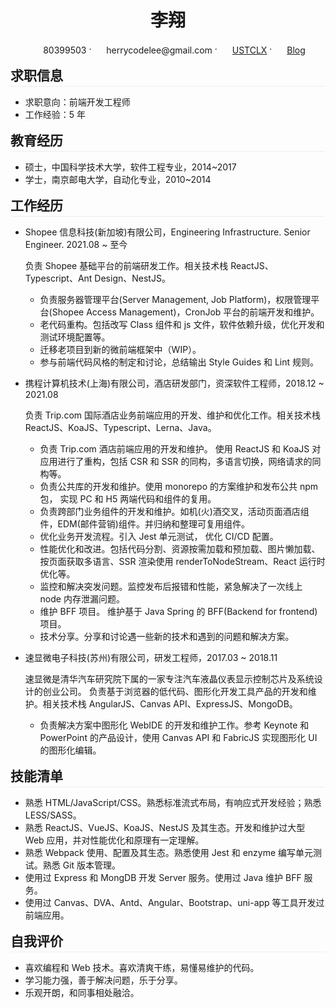  <center>
     <h1>李翔</h1>
     <div>
         <span>
             <img src="../assets/phone-solid.svg" width="16px" style="vertical-align:middle">
             <span style="vertical-align:middle">80399503</span>
         </span>
         ·
         <span>
             <img src="../assets/envelope-solid.svg" width="16px" style="vertical-align:middle">
             <span style="vertical-align:middle">herrycodelee@gmail.com</span>
         </span>
         ·
         <span>
             <img src="../assets/github-brands.svg" width="16px" style="vertical-align:middle">
             <a href="https://github.com/USTCLX" style="vertical-align:middle">USTCLX</a>
         </span>
         ·
         <span>
             <img src="../assets/rss-solid.svg" width="16px" style="vertical-align:middle">
             <a href="https://ustclx.github.io/" style="vertical-align:middle">Blog</a>
         </span>
     </div>
 </center>

<h2 style="margin:16px 0 0 0;padding-bottom:3px;border-bottom:1px solid rgb(238, 238, 238)">
    <!-- <img src="assets/info-circle-solid.svg"  width="26px" style="vertical-align:middle"> -->
    <span style="vertical-align:middle">求职信息</span>
</h2>

- 求职意向：前端开发工程师
- 工作经验：5 年

<h2 style="margin:16px 0 0 0;padding-bottom:3px;border-bottom:1px solid rgb(238, 238, 238)">
    <span style="vertical-align:middle">教育经历</span>
</h2>

- 硕士，中国科学技术大学，软件工程专业，2014~2017
- 学士，南京邮电大学，自动化专业，2010~2014

<h2 style="margin:16px 0 0 0;padding-bottom:3px;border-bottom:1px solid rgb(238, 238, 238)">
    <span style="vertical-align:middle">工作经历</span>
</h2>

- Shopee 信息科技(新加坡)有限公司，Engineering Infrastructure. Senior Engineer. 2021.08 ~ 至今

  负责 Shopee 基础平台的前端研发工作。相关技术栈 ReactJS、Typescript、Ant Design、NestJS。

  - 负责服务器管理平台(Server Management, Job Platform)，权限管理平台(Shopee Access Management)，CronJob 平台的前端开发和维护。
  - 老代码重构。包括改写 Class 组件和 js 文件，软件依赖升级，优化开发和测试环境配置等。
  - 迁移老项目到新的微前端框架中（WIP）。
  - 参与前端代码风格的制定和讨论，总结输出 Style Guides 和 Lint 规则。

- 携程计算机技术(上海)有限公司，酒店研发部门，资深软件工程师，2018.12 ~ 2021.08

  负责 Trip.com 国际酒店业务前端应用的开发、维护和优化工作。相关技术栈 ReactJS、KoaJS、Typescript、Lerna、Java。

  - 负责 Trip.com 酒店前端应用的开发和维护。 使用 ReactJS 和 KoaJS 对应用进行了重构，包括 CSR 和 SSR 的同构，多语言切换，网络请求的同构等。
  - 负责公共库的开发和维护。使用 monorepo 的方案维护和发布公共 npm 包， 实现 PC 和 H5 两端代码和组件的复用。
  - 负责跨部门业务组件的开发和维护。如机(火)酒交叉，活动页面酒店组件，EDM(邮件营销)组件。并归纳和整理可复用组件。
  - 优化业务开发流程。引入 Jest 单元测试， 优化 CI/CD 配置。
  - 性能优化和改进。包括代码分割、资源按需加载和预加载、图片懒加载、按页面获取多语言、SSR 渲染使用 renderToNodeStream、React 运行时优化等。
  - 监控和解决突发问题。监控发布后报错和性能，紧急解决了一次线上 node 内存泄漏问题。
  - 维护 BFF 项目。 维护基于 Java Spring 的 BFF(Backend for frontend) 项目。
  - 技术分享。分享和讨论遇一些新的技术和遇到的问题和解决方案。

- 速显微电子科技(苏州)有限公司，研发工程师，2017.03 ~ 2018.11

  速显微是清华汽车研究院下属的一家专注汽车液晶仪表显示控制芯片及系统设计的创业公司。
  负责基于浏览器的低代码、图形化开发工具产品的开发和维护。相关技术栈 AngularJS、Canvas API、ExpressJS、MongoDB。

  - 负责解决方案中图形化 WebIDE 的开发和维护工作。参考 Keynote 和 PowerPoint 的产品设计，使用 Canvas API 和 FabricJS 实现图形化 UI 的图形化编辑。

<h2 style="margin:16px 0 0 0;padding-bottom:3px;border-bottom:1px solid rgb(238, 238, 238)">
    <span style="vertical-align:middle">技能清单</span>
</h2>

- 熟悉 HTML/JavaScript/CSS。熟悉标准流式布局，有响应式开发经验；熟悉 LESS/SASS。
- 熟悉 ReactJS、VueJS、KoaJS、NestJS 及其生态。开发和维护过大型 Web 应用，并对性能优化和原理有一定理解。
- 熟悉 Webpack 使用、配置及其生态。熟悉使用 Jest 和 enzyme 编写单元测试。熟悉 Git 版本管理。
- 使用过 Express 和 MongDB 开发 Server 服务。使用过 Java 维护 BFF 服务。
- 使用过 Canvas、DVA、Antd、Angular、Bootstrap、uni-app 等工具开发过前端应用。

<h2 style="margin:16px 0 0 0;padding-bottom:3px;border-bottom:1px solid rgb(238, 238, 238)">
    <span style="vertical-align:middle">自我评价</span>
</h2>

- 喜欢编程和 Web 技术。喜欢清爽干练，易懂易维护的代码。
- 学习能力强，善于解决问题，乐于分享。
- 乐观开朗，和同事相处融洽。
